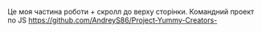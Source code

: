 Це моя частина роботи + скролл до верху сторінки.
Командний проект по JS https://github.com/AndreyS86/Project-Yummy-Creators-